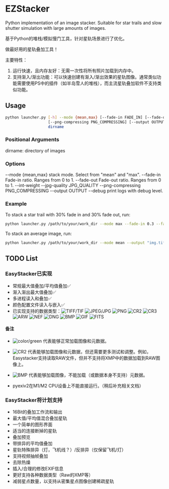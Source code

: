 # EZStacker

Python implementation of an image stacker. Suitable for star trails and slow shutter simulation with large amounts of images.

基于Python的堆栈/模拟慢门工具，针对星轨场景进行了优化。

做最好用的星轨叠加工具！

主要特性：
1. 运行快速，且内存友好：无需一次性将所有照片加载到内存中。
2. 支持渐入/渐出功能：可以快速创建有渐入/渐出效果的星轨图像。通常类似功能需要使用PS中的插件（如半岛雪人的堆栈），而主流星轨叠加软件不支持类似功能。

## Usage
```sh
python launcher.py [-h] --mode {mean,max} [--fade-in FADE_IN] [--fade-out FADE_OUT] [--int-weight] [--jpg-quality JPG_QUALITY]
                   [--png-compressing PNG_COMPRESSING] [--output OUTPUT] [--debug]
                   dirname
```

### Positional Arguments
  dirname: directory of images

### Options
  --mode {mean,max}     stack mode. Select from "mean" and "max".
  --fade-in Fade-in ratio. Ranges from 0 to 1.
  --fade-out Fade-out ratio. Ranges from 0 to 1.
  --int-weight
  --jpg-quality JPG_QUALITY
  --png-compressing PNG_COMPRESSING
  --output OUTPUT
  --debug               print logs with debug level.


### Example

To stack a star trail with 30% fade in and 30% fade out, run:

```sh
python launcher.py /path/to/your/work_dir --mode max --fade-in 0.3 --fade-out 0.3 --int-weight --output "img.tif"
```

To stack an average image, run:

```sh
python launcher.py /path/to/your/work_dir --mode mean --output "img.tif"
```

## TODO List

### EasyStacker已实现

* 常规最大值叠加/平均值叠加✅
* 渐入渐出最大值叠加✅
* 多进程读入和叠加✅
* 颜色配置文件读入与嵌入✅
* 已实现支持的数据类型：![TIFF/TIF](https://img.shields.io/badge/-TIFF%2FTIF-green) ![JPEG/JPG](https://img.shields.io/badge/-JPEG%2FJPG-green) ![PNG](https://img.shields.io/badge/-PNG-green) ![CR2](https://img.shields.io/badge/-CR2-darkgreen) ![CR3](https://img.shields.io/badge/-CR3-darkgreen) ![ARW](https://img.shields.io/badge/-ARW-darkgreen) ![NEF](https://img.shields.io/badge/-NEF-darkgreen) ![DNG](https://img.shields.io/badge/-DNG-darkgreen) ![BMP](https://img.shields.io/badge/-BMP-yellow) ![GIF](https://img.shields.io/badge/-GIF-yellow) ![FITS](https://img.shields.io/badge/-FITS-yellow)

#### 备注

* ![color/green](https://img.shields.io/badge/-green-green) 代表能够正常加载图像和元数据。

* ![CR2](https://img.shields.io/badge/-darkgreen-darkgreen) 代表能够加载图像和元数据，但还需要更多测试和调整。例如，Easystacker支持读取RAW文件，但并不支持将XMP中的数据加载到RAW图像上。

* ![BMP](https://img.shields.io/badge/-yellow-yellow) 代表能够加载图像，不能加载（或数据本身不支持）元数据。

* pyexiv2在M1/M2 CPU设备上不能直接运行。（稍后补充相关文档）

### EasyStacker将计划支持

* 16Bit的叠加工作流和输出
* 最大值/平均值混合叠加星轨
* 一个简单的图形界面
* 适当的连接断掉的星轨
* 叠加预览
* 带排异的平均值叠加
* 星轨特殊排异（灯，飞机线？）/反排异（仅保留飞机/灯）
* 支持视频抽帧叠加
* 去除热燥
* 插入/合理的修改EXIF信息
* 更好支持各种数据类型（Raw的XMP等）
* 减弱星点数量，以支持从密集星点图像创建稀疏星轨